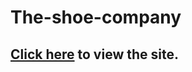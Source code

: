 # The-shoe-company

## <a href="https://theshoecompanybyanchal.netlify.app/">Click here</a> to view the site.
